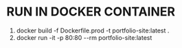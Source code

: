 # RUN IN DOCKER CONTAINER
1. docker build -f Dockerfile.prod -t portfolio-site:latest .
2. docker run -it -p 80:80 --rm portfolio-site:latest